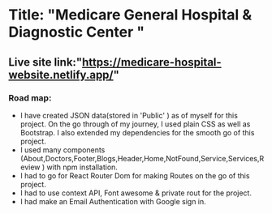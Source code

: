 # Title: "Medicare General Hospital & Diagnostic Center "

## Live site link:"https://medicare-hospital-website.netlify.app/"

### Road map:

<ul>
<li>I have created JSON data(stored in 'Public' ) as of myself for this project. On the go through of my journey, I used plain CSS as well as Bootstrap. I also extended my dependencies for the smooth go of this project.</li>
<li> I used many components (About,Doctors,Footer,Blogs,Header,Home,NotFound,Service,Services,Review ) with npm installation.</li>
<li>I had to go for React Router Dom for making Routes on the go of this project.</li>
<li>I had to use context API, Font awesome & private rout for the project.</li>
<li>I had make an Email Authentication with Google sign in.
</li>
</ul>
